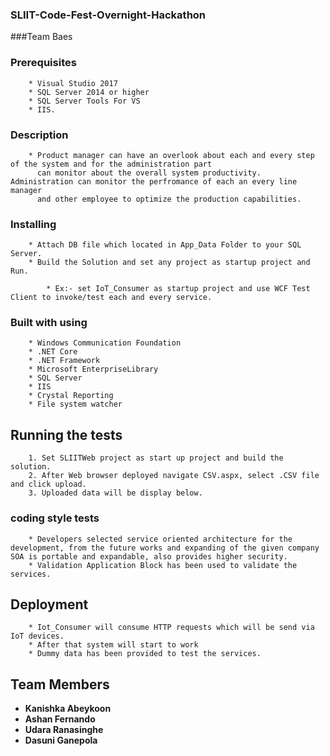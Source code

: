 ### SLIIT-Code-Fest-Overnight-Hackathon
###Team Baes
	
	
### Prerequisites

		* Visual Studio 2017
		* SQL Server 2014 or higher
		* SQL Server Tools For VS
		* IIS.
		
### Description
		
		* Product manager can have an overlook about each and every step of the system and for the administration part
      	  can monitor about the overall system productivity. Administration can monitor the perfromance of each an every line manager
		  and other employee to optimize the production capabilities.
		
		
### Installing

		* Attach DB file which located in App_Data Folder to your SQL Server.
		* Build the Solution and set any project as startup project and Run.
		
			* Ex:- set IoT_Consumer as startup project and use WCF Test Client to invoke/test each and every service.

			
### Built with using

		* Windows Communication Foundation
		* .NET Core
		* .NET Framework
		* Microsoft EnterpriseLibrary
		* SQL Server
		* IIS
		* Crystal Reporting
		* File system watcher
		

## Running the tests

		1. Set SLIITWeb project as start up project and build the solution.
		2. After Web browser deployed navigate CSV.aspx, select .CSV file and click upload.
		3. Uploaded data will be display below.




### coding style tests

		* Developers selected service oriented architecture for the development, from the future works and expanding of the given company SOA is portable and expandable, also provides higher security.
		* Validation Application Block has been used to validate the services.

## Deployment

		* Iot_Consumer will consume HTTP requests which will be send via IoT devices.
		* After that system will start to work
		* Dummy data has been provided to test the services.




## Team Members

* **Kanishka Abeykoon**
* **Ashan Fernando**
* **Udara Ranasinghe**
* **Dasuni Ganepola**
 
